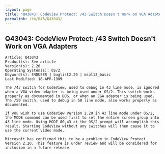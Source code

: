 ```yaml
---
layout: page
title: "Q43043: CodeView Protect: /43 Switch Doesn't Work on VGA Adapters"
permalink: /kb/043/Q43043/
---
```


## Q43043: CodeView Protect: /43 Switch Doesn't Work on VGA Adapters

	Article: Q43043
	Product(s): See article
	Version(s): 2.20
	Operating System(s): OS/2
	Keyword(s): ENDUSER | buglist2.20 | mspl13_basic
	Last Modified: 18-APR-1989
	
	The /43 switch for CodeView, used to debug in 43 line mode, is ignored
	when a VGA video adapter is being used under OS/2. This switch works
	properly as documented in DOS, or when an EGA adapter is being used.
	The /50 switch, used to debug in 50 line mode, also works properly as
	documented.
	
	If you wish to use CodeView Version 2.20 in 43 line mode under OS/2,
	the MODE command can be used first to set the entire screen group into
	43 line mode. Using MODE 80,43 at the OS/2 prompt will accomplish this
	result. Starting CodeView without any switches will then cause it to
	use the current video mode.
	
	Microsoft has confirmed this to be a problem in CodeView Protect
	Version 2.20. This feature is under review and will be considered for
	inclusion in a future release.

